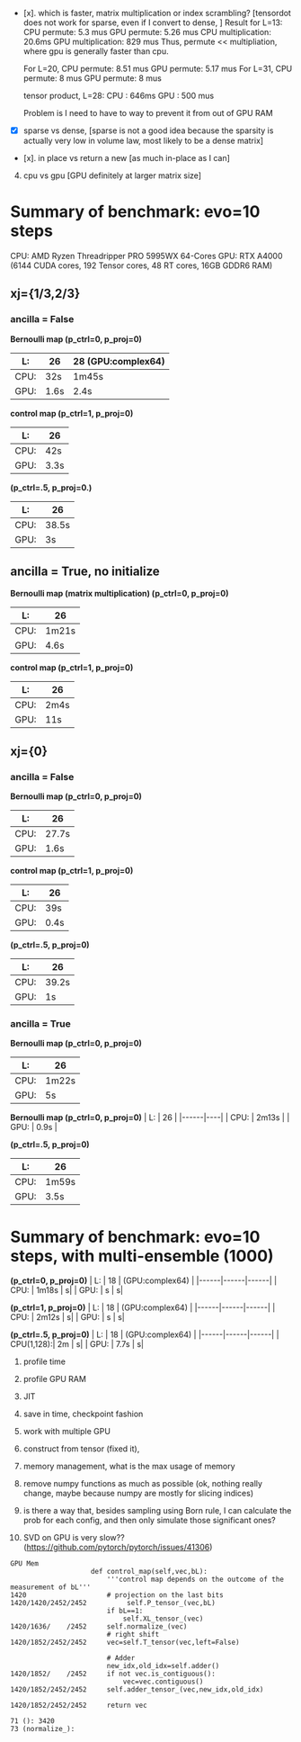 - [x]. which is faster, matrix multiplication or index scrambling? [tensordot does not work for sparse, even if I convert to dense, ]
    Result for L=13:
    CPU permute: 5.3 mus
    GPU permute: 5.26 mus
    CPU multiplication: 20.6ms
    GPU multiplication: 829 mus
    Thus, permute << multipliation, where gpu is generally faster than cpu.

    For L=20, 
    CPU permute: 8.51 mus
    GPU permute: 5.17 mus
    For L=31,
    CPU permute: 8 mus
    GPU permute: 8 mus

    tensor product, L=28:
    CPU : 646ms
    GPU : 500 mus

    Problem is I need to have to way to prevent it from out of GPU RAM




- [x] sparse vs dense, [sparse is not a good idea because the sparsity is actually very low in volume law, most likely to be a dense matrix]
- [x]. in place vs return a new [as much in-place as I can]
4. cpu vs gpu [GPU definitely at larger matrix size]


# Summary of benchmark: evo=10 steps
CPU: AMD Ryzen Threadripper PRO 5995WX 64-Cores
GPU: RTX A4000  (6144 CUDA cores, 192 Tensor cores, 48 RT cores, 16GB GDDR6 RAM)
## xj={1/3,2/3}
### ancilla = False

**Bernoulli map (p_ctrl=0, p_proj=0)**

| L:   | 26   | 28 (GPU:complex64) |
|------|------|------|
| CPU: | 32s  | 1m45s|
| GPU: | 1.6s |  2.4s|

**control map (p_ctrl=1, p_proj=0)**

| L:   | 26   |
|------|------|
| CPU: | 42s  |
| GPU: | 3.3s |

**(p_ctrl=.5, p_proj=0.)**

| L:   | 26   |
|------|------|
| CPU: | 38.5s  |
| GPU: | 3s |

## ancilla = True, no initialize

**Bernoulli map (matrix multiplication) (p_ctrl=0, p_proj=0)**

| L:   | 26    |
|------|-------|
| CPU: | 1m21s |
| GPU: | 4.6s  |

**control map (p_ctrl=1, p_proj=0)**

| L:   | 26    |
|------|-------|
| CPU: | 2m4s  |
| GPU: | 11s   |

## xj={0}
### ancilla = False

**Bernoulli map (p_ctrl=0, p_proj=0)**

| L:   | 26  |
|------|-----|
| CPU: | 27.7s   |
| GPU: | 1.6s   |

**control map (p_ctrl=1, p_proj=0)**

| L:   | 26  |
|------|-----|
| CPU: | 39s   |
| GPU: | 0.4s   |

**(p_ctrl=.5, p_proj=0)**

| L:   | 26 |
|------|----|
| CPU: | 39.2s  |
| GPU: |  1s |

### ancilla = True

**Bernoulli map (p_ctrl=0, p_proj=0)**

| L:   | 26    |
|------|-------|
| CPU: | 1m22s |
| GPU: | 5s    |


**Bernoulli map (p_ctrl=0, p_proj=0)**
| L:   | 26 |
|------|----|
| CPU: | 2m13s  |
| GPU: | 0.9s  |

**(p_ctrl=.5, p_proj=0)**

| L:   | 26 |
|------|----|
| CPU: | 1m59s  |
| GPU: | 3.5s  |


# Summary of benchmark: evo=10 steps, with multi-ensemble (1000)

**(p_ctrl=0, p_proj=0)**
| L:   | 18   |  (GPU:complex64) |
|------|------|------|
| CPU: | 1m18s  | s|
| GPU: | s |  s|

**(p_ctrl=1, p_proj=0)**
| L:   | 18   |  (GPU:complex64) |
|------|------|------|
| CPU: | 2m12s  | s|
| GPU: | s |  s|

**(p_ctrl=.5, p_proj=0)**
| L:   | 18   |  (GPU:complex64) |
|------|------|------|
| CPU(1,128):| 2m  | s|
| GPU: | 7.7s |  s|

1. profile time
2. profile GPU RAM


1. JIT
2. save in time, checkpoint fashion
3. work with multiple GPU
4. construct from tensor (fixed it), 
5. memory management, what is the max usage of memory
6. remove numpy functions as much as possible (ok, nothing really change, maybe because numpy are mostly for slicing indices)
7. is there a way that, besides sampling using Born rule, I can calculate the prob for each config, and then only simulate those significant ones?
8. SVD on GPU is very slow?? (https://github.com/pytorch/pytorch/issues/41306)


```
GPU Mem
                    def control_map(self,vec,bL):
                        '''control map depends on the outcome of the measurement of bL'''
1420                    # projection on the last bits
1420/1420/2452/2452          self.P_tensor_(vec,bL)                  
                        if bL==1:
                            self.XL_tensor_(vec)
1420/1636/    /2452     self.normalize_(vec)
                        # right shift 
1420/1852/2452/2452     vec=self.T_tensor(vec,left=False)
        
                        # Adder
                        new_idx,old_idx=self.adder()
1420/1852/    /2452     if not vec.is_contiguous():
                            vec=vec.contiguous()
1420/1852/2452/2452     self.adder_tensor_(vec,new_idx,old_idx)
                        
1420/1852/2452/2452     return vec

71 (): 3420
73 (normalize_): 
```